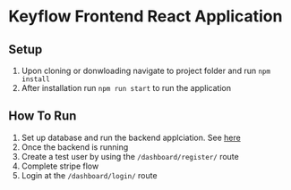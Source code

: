 # Keyflow Frontend React Application

## Setup
1. Upon cloning or donwloading navigate to project folder and run `npm install`
2. After installation run `npm run start` to run the application

 ## How To Run  
1. Set up database and run the backend applciation. See [here](https://github.com/kunle97/keyflow-backend)
2. Once the backend is running
3. Create a test user by using the `/dashboard/register/` route
4. Complete stripe flow
5. Login at the   `/dashboard/login/` route
